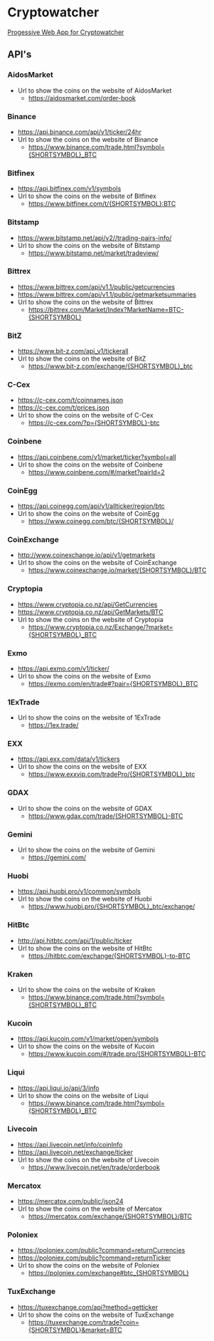 # Cryptowatcher
[Progessive Web App for Cryptowatcher](http://cryptowatcher.nu/)


## API's
### AidosMarket
  * Url to show the coins on the website of AidosMarket
    * https://aidosmarket.com/order-book
    
### Binance
  * https://api.binance.com/api/v1/ticker/24hr
  * Url to show the coins on the website of Binance
    * https://www.binance.com/trade.html?symbol={SHORTSYMBOL}_BTC
    
### Bitfinex
  * https://api.bitfinex.com/v1/symbols
  * Url to show the coins on the website of Bitfinex
    * https://www.bitfinex.com/t/{SHORTSYMBOL}:BTC
    
### Bitstamp
  * https://www.bitstamp.net/api/v2//trading-pairs-info/
  * Url to show the coins on the website of Bitstamp
    * https://www.bitstamp.net/market/tradeview/
   
### Bittrex
  * https://www.bittrex.com/api/v1.1/public/getcurrencies
  * https://www.bittrex.com/api/v1.1/public/getmarketsummaries
  * Url to show the coins on the website of Bittrex
    * https://bittrex.com/Market/Index?MarketName=BTC-{SHORTSYMBOL}
   
### BitZ
  * https://www.bit-z.com/api_v1/tickerall
  * Url to show the coins on the website of BitZ
    * https://www.bit-z.com/exchange/{SHORTSYMBOL}_btc
   
### C-Cex
  * https://c-cex.com/t/coinnames.json
  * https://c-cex.com/t/prices.json
  * Url to show the coins on the website of C-Cex
    * https://c-cex.com/?p={SHORTSYMBOL}-btc
   
### Coinbene
  * https://api.coinbene.com/v1/market/ticker?symbol=all
  * Url to show the coins on the website of Coinbene
    * https://www.coinbene.com/#/market?pairId=2
   
### CoinEgg
  * https://api.coinegg.com/api/v1/allticker/region/btc
  * Url to show the coins on the website of CoinEgg
    * https://www.coinegg.com/btc/{SHORTSYMBOL}/
   
### CoinExchange
  * http://www.coinexchange.io/api/v1/getmarkets
  * Url to show the coins on the website of CoinExchange
    * https://www.coinexchange.io/market/{SHORTSYMBOL}/BTC
   
### Cryptopia
  * https://www.cryptopia.co.nz/api/GetCurrencies
  * https://www.cryptopia.co.nz/api/GetMarkets/BTC
  * Url to show the coins on the website of Cryptopia
    * https://www.cryptopia.co.nz/Exchange/?market={SHORTSYMBOL}_BTC
   
### Exmo
  * https://api.exmo.com/v1/ticker/
  * Url to show the coins on the website of Exmo
    * https://exmo.com/en/trade#?pair={SHORTSYMBOL}_BTC
   
### 1ExTrade
  * Url to show the coins on the website of 1ExTrade
    * https://1ex.trade/
   
### EXX
  * https://api.exx.com/data/v1/tickers
  * Url to show the coins on the website of EXX
    * https://www.exxvip.com/tradePro/{SHORTSYMBOL}_btc
   
### GDAX
  * Url to show the coins on the website of GDAX
    * https://www.gdax.com/trade/{SHORTSYMBOL}-BTC
   
### Gemini
  * Url to show the coins on the website of Gemini
    * https://gemini.com/
   
### Huobi
  * https://api.huobi.pro/v1/common/symbols
  * Url to show the coins on the website of Huobi
    * https://www.huobi.pro/{SHORTSYMBOL}_btc/exchange/
   
### HitBtc
  * http://api.hitbtc.com/api/1/public/ticker
  * Url to show the coins on the website of HitBtc
    * https://hitbtc.com/exchange/{SHORTSYMBOL}-to-BTC
   
### Kraken
  * Url to show the coins on the website of Kraken
    * https://www.binance.com/trade.html?symbol={SHORTSYMBOL}_BTC
   
### Kucoin
  * https://api.kucoin.com/v1/market/open/symbols
  * Url to show the coins on the website of Kucoin
    * https://www.kucoin.com/#/trade.pro/{SHORTSYMBOL}-BTC
   
### Liqui
  * https://api.liqui.io/api/3/info
  * Url to show the coins on the website of Liqui
    * https://www.binance.com/trade.html?symbol={SHORTSYMBOL}_BTC
   
### Livecoin
  * https://api.livecoin.net/info/coinInfo
  * https://api.livecoin.net/exchange/ticker
  * Url to show the coins on the website of Livecoin
    * https://www.livecoin.net/en/trade/orderbook
    
### Mercatox
  *	https://mercatox.com/public/json24 
  *	Url to show the coins on the website of Mercatox
    * https://mercatox.com/exchange/{SHORTSYMBOL}/BTC   
   
### Poloniex
  * https://poloniex.com/public?command=returnCurrencies
  * https://poloniex.com/public?command=returnTicker
  * Url to show the coins on the website of Poloniex
    * https://poloniex.com/exchange#btc_{SHORTSYMBOL}
   
### TuxExchange
  * https://tuxexchange.com/api?method=getticker
  * Url to show the coins on the website of TuxExchange
    * https://tuxexchange.com/trade?coin={SHORTSYMBOL}&market=BTC

